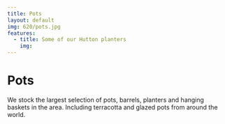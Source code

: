 ```yaml
---
title: Pots
layout: default
img: 620/pots.jpg
features:
  - title: Some of our Hutton planters
    img: 
---
```


# Pots

We stock the largest selection of pots, barrels, planters and hanging baskets in the area.
Including terracotta and glazed pots from around the world.
